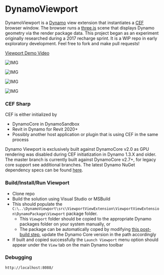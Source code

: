 # DynamoViewport
DynamoViewport is a [Dynamo](https://github.com/DynamoDS/Dynamo) view extension that instantiates a [CEF](https://bitbucket.org/chromiumembedded/cef) browser window. The browser runs a [three.js](https://github.com/mrdoob/three.js/) scene that displays Dynamo geometry via the render package data.  This project began as an experiment originally researched during a 2017 recharge sprint.  It is a WIP repo in early exploratory development.  Feel free to fork and make pull requests!

[Viewport Demo Video](https://youtu.be/qXHMFWbzC-0)

![IMG](https://github.com/alfarok/DynamoViewport/blob/CEF_Embedded/images/DynamoViewportExample.JPG?raw=true)

![IMG](https://github.com/alfarok/DynamoViewport/blob/master/images/SurfaceExample.JPG?raw=true)

![IMG](https://github.com/alfarok/DynamoViewport/blob/master/images/ReplicationExample.JPG?raw=true)

![IMG](https://github.com/alfarok/DynamoViewport/blob/CEF_Embedded/images/DynamoViewportEmbedded.gif?raw=true)

### CEF Sharp
CEF is either initialized by 
- DynamoCore in DynamoSandbox
- Revit in Dynamo for Revit 2020+
- Possibly another host application or plugin that is using CEF in the same process

Dynamo Viewport is exclusively built against DynamoCore v2.0 as GPU rendering was disabled during CEF initiatization in Dynamo 1.3.X and older.  The master branch is currently built against DynamoCore v2.7+, for legacy core support see additional branches.  The latest Dynamo NuGet dependency specs can be found [here](https://github.com/alfarok/DynamoViewport/blob/master/src/ViewportViewExtension/ViewportViewExtension/packages.config#L8).

### Build/Install/Run Viewport
- Clone repo
- Build the solution using Visual Studio or MSBuild
- This should populate the `C:\..\DynamoViewport\src\ViewportViewExtension\ViewportViewExtension\DynamoPackage\Viewport` package folder. 
    - This `Viewport` folder should be copied to the appropriate Dynamo packages folder on your system manually, or
    - The package can be automatically coped by modifying [this post-build step](https://github.com/alfarok/DynamoViewport/blob/master/src/ViewportViewExtension/ViewportViewExtension/ViewportViewExtension.csproj#L218), update the Dynamo Core version in the path accordingly
- If built and copied successfully the `Launch Viewport` menu option should appear under the `View` tab on the main Dynamo toolbar

### Debugging
`http://localhost:8088/`
